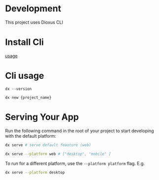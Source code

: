 # Development

This project uses Dioxus CLI

# Install Cli
 [usage](https://dioxuslabs.com/learn/0.6/getting_started/#)

# Cli usage

```
dx --version

dx new {project_name}
```


# Serving Your App

Run the following command in the root of your project to start developing with the default platform:

```bash
dx serve # serve default feauture (web)

dx serve --platform web # ["desktop", "mobile" ]
```

To run for a different platform, use the `--platform platform` flag. E.g.
```bash
dx serve --platform desktop
```

